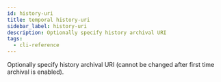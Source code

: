```yaml
---
id: history-uri
title: temporal history-uri
sidebar_label: history-uri
description: Optionally specify history archival URI
tags:
  - cli-reference
---
```


Optionally specify history archival URI (cannot be changed after first time archival is enabled).
